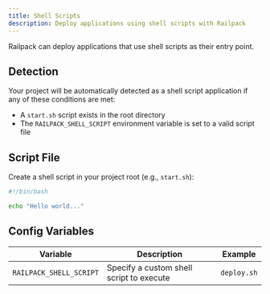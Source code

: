 ```yaml
---
title: Shell Scripts
description: Deploy applications using shell scripts with Railpack
---
```


Railpack can deploy applications that use shell scripts as their entry point.

## Detection

Your project will be automatically detected as a shell script application if any
of these conditions are met:

- A `start.sh` script exists in the root directory
- The `RAILPACK_SHELL_SCRIPT` environment variable is set to a valid script file

## Script File

Create a shell script in your project root (e.g., `start.sh`):

```bash
#!/bin/bash

echo "Hello world..."
```

## Config Variables

| Variable                | Description                              | Example     |
| ----------------------- | ---------------------------------------- | ----------- |
| `RAILPACK_SHELL_SCRIPT` | Specify a custom shell script to execute | `deploy.sh` |
